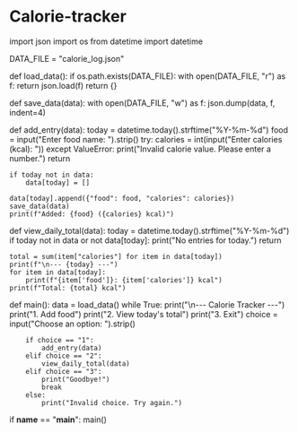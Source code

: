 # Calorie-tracker
import json
import os
from datetime import datetime

DATA_FILE = "calorie_log.json"

def load_data():
    if os.path.exists(DATA_FILE):
        with open(DATA_FILE, "r") as f:
            return json.load(f)
    return {}

def save_data(data):
    with open(DATA_FILE, "w") as f:
        json.dump(data, f, indent=4)

def add_entry(data):
    today = datetime.today().strftime("%Y-%m-%d")
    food = input("Enter food name: ").strip()
    try:
        calories = int(input("Enter calories (kcal): "))
    except ValueError:
        print("Invalid calorie value. Please enter a number.")
        return

    if today not in data:
        data[today] = []

    data[today].append({"food": food, "calories": calories})
    save_data(data)
    print(f"Added: {food} ({calories} kcal)")

def view_daily_total(data):
    today = datetime.today().strftime("%Y-%m-%d")
    if today not in data or not data[today]:
        print("No entries for today.")
        return

    total = sum(item["calories"] for item in data[today])
    print(f"\n--- {today} ---")
    for item in data[today]:
        print(f"{item['food']}: {item['calories']} kcal")
    print(f"Total: {total} kcal")

def main():
    data = load_data()
    while True:
        print("\n--- Calorie Tracker ---")
        print("1. Add food")
        print("2. View today's total")
        print("3. Exit")
        choice = input("Choose an option: ").strip()

        if choice == "1":
            add_entry(data)
        elif choice == "2":
            view_daily_total(data)
        elif choice == "3":
            print("Goodbye!")
            break
        else:
            print("Invalid choice. Try again.")

if __name__ == "__main__":
    main()
